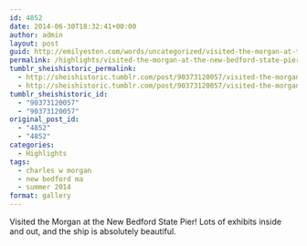 ```yaml
---
id: 4852
date: 2014-06-30T18:32:41+00:00
author: admin
layout: post
guid: http://emilyesten.com/words/uncategorized/visited-the-morgan-at-the-new-bedford-state-pier/
permalink: /highlights/visited-the-morgan-at-the-new-bedford-state-pier/
tumblr_sheishistoric_permalink:
  - http://sheishistoric.tumblr.com/post/90373120057/visited-the-morgan-at-the-new-bedford-state-pier
  - http://sheishistoric.tumblr.com/post/90373120057/visited-the-morgan-at-the-new-bedford-state-pier
tumblr_sheishistoric_id:
  - "90373120057"
  - "90373120057"
original_post_id:
  - "4852"
  - "4852"
categories:
  - Highlights
tags:
  - charles w morgan
  - new bedford ma
  - summer 2014
format: gallery
---
```

Visited the Morgan at the New Bedford State Pier! Lots of exhibits inside and out, and the ship is absolutely beautiful.